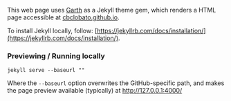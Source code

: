 This web page uses [Garth](https://github.com/daviddarnes/garth) as a Jekyll theme gem, which renders a HTML page accessible at [cbclobato.github.io](https://cbclobato.github.io).

To install Jekyll locally, follow: [https://jekyllrb.com/docs/installation/](https://jekyllrb.com/docs/installation/).

### Previewing / Running locally

    jekyll serve --baseurl ""

Where the `--baseurl` option overwrites the GitHub-specific path, and makes the page preview available (typically) at http://127.0.0.1:4000/
